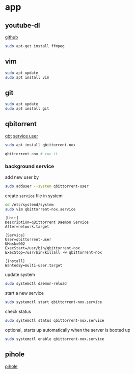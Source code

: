# app

## youtube-dl

[github](https://github.com/ytdl-org/youtube-dl)

```sh
sudo apt-get install ffmpeg
```

## vim

```sh
sudo apt update
sudo apt install vim
```

## git

```sh
sudo apt update
sudo apt install git
```

## qbitorrent

[qbt](https://pimylifeup.com/raspberry-pi-qbittorrent/)
[service user](https://linuxhomeserver.com/applications/install-torrent-client/)

```sh
sudo apt install qbittorrent-nox

qbittorrent-nox # run it
```

### background service

add new user by

```sh
sudo adduser --system qbittorrent-user
```

create `service` file in system

```sh
cd /etc/systemd/system
sudo vim qbittorrent-nox.service
```

```vim
[Unit]
Description=qBittorrent Daemon Service
After=network.target

[Service]
User=qbittorrent-user
UMask=002
ExecStart=/usr/bin/qbittorrent-nox
ExecStop=/usr/bin/killall -w qbittorrent-nox

[Install]
WantedBy=multi-user.target
```

update system

```sh
sudo systemctl daemon-reload
```

start a new service

```sh
sudo systemctl start qbittorrent-nox.service
```

check status

```sh
sudo systemctl status qbittorrent-nox.service
```

optional, starts up automatically when the server is booted up

```sh
sudo systemctl enable qbittorrent-nox.service
```

## pihole

[pihole](https://docs.pi-hole.net/core/pihole-command/)
